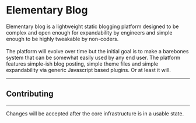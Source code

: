 <h1>Elementary Blog</h1>
<p>
Elementary blog is a lightweight static blogging platform designed to be complex and open enough for expandability by engineers and
simple enough to be highly tweakable by non-coders.
<br><br>
The platform will evolve over time but the initial goal is to make a barebones system that can be somewhat easily used by any end
user. The platform features simple-ish blog posting, simple theme files and simple expandability via generic Javascript based plugins.
Or at least it will.
</p>
<hr>
<h2>Contributing</h2>
<hr>
<p>
Changes will be accepted after the core infrastructure is in a usable state.
<br><br>
<!--Commits must follow the-->
</p>
